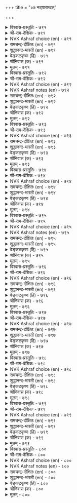+++
title = "०७ नट्पाराय्दल्"

+++


<details><summary>विश्वास-प्रस्तुतिः - ७९१</summary>

नाडादु नट् टलिऱ्केडिल्लै नट्टबिन्  
वीडिल्लै नट्पाळ् पवर्क्कु।      ७९१
</details>

<details><summary>श्री-राम-देशिकः - ७९१</summary>

अधिकारः ८०. स्नेहपरीक्षा  
स्नेहे कृते पुनस्तस्य परित्यागो न युज्यते ।  
तस्मादनालोच्य मैत्रीकरणं जनयेत् व्यथाम् ॥ ७९१॥
</details>

<details><summary>NVK Ashraf choice (en) - ७९१</summary>

०७९१
Nothing worse than befriending one untried,
For friends once made should last forever.
(N.V.K. Ashraf), (Kasthuri Sreenivasan)
</details>

<details><summary>रामचन्द्र-दीक्षितः (en) - ७९१</summary>

791\. nāṭātu naṭṭaliṉ kēṭu illai; naṭṭapiṉ,  
vīṭu illai, naṭpu āḷpavarkku.

791\. Nothing causes greater harm than the indiscriminate choice of friends; for one cannot give up one’s chosen friends.  
</details>

<details><summary>शुद्धानन्द-भारती (en) - ७९१</summary>

1\. நாடாது நட்டலிற் கேடில்லை நட்டபின்  
வீடில்லை நட்பாள் பவர்க்கு.  
Than testless friendship nought is worse  
For contacts formed will scarcely cease.        791  
</details>

<details><summary>वेङ्कटकृष्ण (हि) - ७९१</summary>

791
जाँचे बिन मैत्री सदृश, हानि नहीं है अन्य ।  
मित्र बना तो छूट नहीं, जिसमें वह सौजन्य ॥
</details>

<details><summary>श्रीनिवास (क) - ७९१</summary>

791. परीक्षॆ माडदॆ (विचार माडदॆ) बॆळॆसिद स्नेहक्किन्त कॆट्टदु बेरिल्ल; स्नेहशीलरादवरिगॆ ऒम्म स्नेह गळिसिद नन्तर अदरिन्द बिडुगडॆयिल्ल.

</details>

<details><summary>मूलम् - ७९१</summary>

नाडादु नट् टलिऱ्केडिल्लै नट्टबिन्  
वीडिल्लै नट्पाळ् पवर्क्कु।      ७९१
</details>

<details><summary>विश्वास-प्रस्तुतिः - ७९२</summary>

आय्न्दाय्न्दु कॊळ्ळादान् केण्मै कडैमुऱै  
तान्साम् तुयरम् तरुम्।       ७९२
</details>

<details><summary>श्री-राम-देशिकः - ७९२</summary>

असकृह्बहुधा चर्चामकृत्वा कृतमित्रता ।  
मरणान्तकरं दुःखमान्तं तस्मै प्रयच्छति ॥ ७९२॥
</details>

<details><summary>NVK Ashraf choice (en) - ७९२</summary>

०७९२
Friendship made without enquiries
Can cause lifetime trouble. *
(K.R. Srinivasa Iyengar)
</details>

<details><summary>NVK Ashraf notes (en) - ७९२</summary>

७९२. Short and crisp translation of this couplet [but not close to original]: "Make friends in haste and repent at leisure" – (P.S. Sundaram)
</details>

<details><summary>रामचन्द्र-दीक्षितः (en) - ७९२</summary>

792\. āyntu āyntu koḷḷātāṉ kēṇmai, kaṭaimuṟai,  
tāṉ cām tuyaram tarum.

792\. The friendship entered into without repeated tests causes grief till the end of one’s life.  
</details>

<details><summary>शुद्धानन्द-भारती (en) - ७९२</summary>

2\. ஆய்ந்தாய்ந்து கொள்ளாதான் கேண்மை கடைமுறை  
தான்சாந் துயரம் தரும்.  
Friendship made without frequent test  
Shall end in grief and death at last.        792  
</details>

<details><summary>वेङ्कटकृष्ण (हि) - ७९२</summary>

792
परख परख कर जो नहीं, किया गया सौहार्द ।  
मरण दिलाता अन्त में, यों, करता वह आर्त ॥
</details>

<details><summary>श्रीनिवास (क) - ७९२</summary>

792. हलवु बारि परीक्षिसि स्नेहवन्नु कैगॊळ्ळदवन गॆळॆतनद परिणामवॆन्दरॆ तानु सायुव तनक दुःखवन्नु अनुभविसुवुदु.

</details>

<details><summary>मूलम् - ७९२</summary>

आय्न्दाय्न्दु कॊळ्ळादान् केण्मै कडैमुऱै  
तान्साम् तुयरम् तरुम्।       ७९२
</details>

<details><summary>विश्वास-प्रस्तुतिः - ७९३</summary>

कुणमुम् कुडिमैयुम् कुट्रमुम् कुण्ड्रा  
इननुम् अऱिन्दियाक्क नट्पु।      ७९३
</details>

<details><summary>श्री-राम-देशिकः - ७९३</summary>

कुलीनत्वं गुणं दोषं बन्धुपालनशीलताम् ।  
विमृश्य सम्यक् ज्ञात्वाऽथ मैत्रीं केनचिदाचर ॥ ७९३॥
</details>

<details><summary>NVK Ashraf choice (en) - ७९३</summary>

०७९३
Make one a friend after knowing his nature,
Family, fellows and flaws.
(P.S. Sundaram)
</details>

<details><summary>रामचन्द्र-दीक्षितः (en) - ७९३</summary>

793\. kuṇaṉum, kuṭimaiyum, kuṟṟamum, kuṉṟā  
iṉaṉum, aṟintu yākka naṭpu.

793\. Make friends with one after knowing one’s character, ancestry, defects and one’s great associates.  
</details>

<details><summary>शुद्धानन्द-भारती (en) - ७९३</summary>

3\. குணனுங் குடிமையும் குற்றமுங் குன்றா  
வினனு மறிந்தியாக்க நட்பு.  
Temper, descent, defects and kins  
Trace well and take companions.        793  
</details>

<details><summary>वेङ्कटकृष्ण (हि) - ७९३</summary>

793
गुण को कुल को दोष को, जितने बन्धु अनल्प ।  
उन सब को भी परख कर, कर मैत्री का कल्प ॥
</details>

<details><summary>श्रीनिवास (क) - ७९३</summary>

793. ऒब्बन गुणवन्नू, कुलीनतॆयन्नू, गुणदोषगळन्नू, कुन्ददिरुव बन्धुगळ स्वभाववन्नु अरितु स्नेहवन्नु कैगॊळ्ळबेकु.

</details>

<details><summary>मूलम् - ७९३</summary>

कुणमुम् कुडिमैयुम् कुट्रमुम् कुण्ड्रा  
इननुम् अऱिन्दियाक्क नट्पु।      ७९३
</details>

<details><summary>विश्वास-प्रस्तुतिः - ७९४</summary>

कुडिप्पिऱन्दु तन्गण् पऴिनाणु वानैक्  
कॊडुत्तुम् कॊळल्वेण्डुम् नट्पु।       ७९४
</details>

<details><summary>श्री-राम-देशिकः - ७९४</summary>

कुले महति सम्भृतमपवादभयान्वितम् ।  
कुरु मित्रं वाञ्छितार्थप्रदानेनापि सर्वदा ॥ ७९४॥
</details>

<details><summary>NVK Ashraf choice (en) - ७९४</summary>

०७९४
A man of birth and scrupulous honour
Is worth seeking even at a price.
(P.S. Sundaram)
</details>

<details><summary>रामचन्द्र-दीक्षितः (en) - ७९४</summary>

794\. kuṭip piṟantu, taṉkaṇ paḻi nāṇuvāṉaik  
koṭuttum koḷal vēṇṭum, naṭpu.

794\. Even by paying a price secure the friendship of one of noble family who fears a blot on his character.  
</details>

<details><summary>शुद्धानन्द-भारती (en) - ७९४</summary>

4\. குடிப்பிறந்து தன்கட் பழிநாணு வானைக்  
கொடுத்துங் கொளல்வேண்டும் நட்பு.  
Take as good friend at any price  
The nobly born who shun disgrace.        794  
</details>

<details><summary>वेङ्कटकृष्ण (हि) - ७९४</summary>

794
जो लज्जित बदनाम से, रहते हैं कुलवान ।  
कर लो उनकी मित्रता, कर भी मूल्य-प्रदान ॥
</details>

<details><summary>श्रीनिवास (क) - ७९४</summary>

794. ऒळ्ळॆय कुलीननागिद्दु, तन्नन्नु कुरित बरुव निन्दॆगळिगॆ नाचुववन स्नेहवन्नु एनादरू प्रतिफल कॊट्टादरू कॊण्डुकॊळ्ळबेकु.

</details>

<details><summary>मूलम् - ७९४</summary>

कुडिप्पिऱन्दु तन्गण् पऴिनाणु वानैक्  
कॊडुत्तुम् कॊळल्वेण्डुम् नट्पु।       ७९४
</details>

<details><summary>विश्वास-प्रस्तुतिः - ७९५</summary>

अऴच्चॊल्लि अल्लदु इडित्तु वऴक्कऱिय  
वल्लार्नडबु आय्न्दु कॊळल्।       ७९५
</details>

<details><summary>श्री-राम-देशिकः - ७९५</summary>

कटुवाक्यं प्रयुज्यापि दुर्मार्गाद् यो निवारयेत् ।  
लोकज्ञानवता तेन विमृश्य स्नेहमाचर ॥ ७९५॥
</details>

<details><summary>NVK Ashraf choice (en) - ७९५</summary>

०७९५
Seek a friend who will make you cry,
Rail and rate when you go astray.
(P.S. Sundaram)
</details>

<details><summary>NVK Ashraf notes (en) - ७९५</summary>

७९५. Compare with ७८४: "Friendship is not for merriment but for stern reproach when friends go astray" - (N.V.K. Ashraf)
</details>

<details><summary>रामचन्द्र-दीक्षितः (en) - ७९५</summary>

795\. aḻac colli, allatu iṭittu, vaḻakku aṟiya  
vallār naṭpu āyntu koḷal!.

795\. Make after proper test friendship with the wise who make you weep for a crime and chastise when you err.  
</details>

<details><summary>शुद्धानन्द-भारती (en) - ७९५</summary>

5\. அழச்சொல்லி யல்ல திடித்து வழக்கறிய  
வல்லார்நட் பாய்ந்து கொளல்.  
Who make you weep and chide wrong trends  
And lead you right are worthy friends.        795  
</details>

<details><summary>वेङ्कटकृष्ण (हि) - ७९५</summary>

795
झिड़की दे कर या रुला, समझावे व्यवहार ।  
ऐसे समर्थ को परख, मैत्री कर स्वीकार ॥
</details>

<details><summary>श्रीनिवास (क) - ७९५</summary>

795. लोकाचारवल्लद कॆलसवन्नु माडीदाग पश्चात्ताप पडुवन्तॆ निन्दिसि हेळुव, लोकद नडॆयन्नु अरियुवन्तॆ माडुव स्नेहवन्नु शोधिसि पडॆदुकॊळ्ळबेकु.

</details>

<details><summary>मूलम् - ७९५</summary>

अऴच्चॊल्लि अल्लदु इडित्तु वऴक्कऱिय  
वल्लार्नडबु आय्न्दु कॊळल्।       ७९५
</details>

<details><summary>विश्वास-प्रस्तुतिः - ७९६</summary>

केट्टिनुम् उण्डो र् उऱुदि किळैञरै  
नीट्टि अळप्पदोर् कोल्।       ७९६
</details>

<details><summary>श्री-राम-देशिकः - ७९६</summary>

स्नेहतत्त्वं परिज्ञातुं खेदः स्यान्मानदण्डवत् ।  
तस्मात् दुःखस्य संप्राप्तिरपि क्षेमाय कल्पते ॥ ७९६॥
</details>

<details><summary>NVK Ashraf choice (en) - ७९६</summary>

०७९६
Is there any yardstick better than adversity,
To spread out and measure friends? *
(P.S. Sundaram)
</details>

<details><summary>रामचन्द्र-दीक्षितः (en) - ७९६</summary>

796\. kēṭṭiṉum uṇṭu, ōr uṟuti-kiḷaiñarai  
nīṭṭi aḷappatu ōr kōl.

796\. Adversity has its uses, for it is the touchstone that tries the genuine friend.  
</details>

<details><summary>शुद्धानन्द-भारती (en) - ७९६</summary>

6\. கேட்டினு முண்டோ ருறுதி கிளைஞரை  
நீட்டி யளப்பதோர் கோல்.  
Is there a test like misfortune  
A rod to measure out kinsmen?        796  
</details>

<details><summary>वेङ्कटकृष्ण (हि) - ७९६</summary>

796
होने पर भी विपद के, बड़ा लाभ है एक ।  
मित्र-खेत सब मापता, मान-दंड वह एक ॥
</details>

<details><summary>श्रीनिवास (क) - ७९६</summary>

796. केडिनल्लियू ऒन्दु ऒळ्ळॆय गुणवुण्टु; अदु गॆळॆयर गुण स्वभावगळन्नु हासि अळॆयुव तोरुगोलागुवुदु.

</details>

<details><summary>मूलम् - ७९६</summary>

केट्टिनुम् उण्डो र् उऱुदि किळैञरै  
नीट्टि अळप्पदोर् कोल्।       ७९६
</details>

<details><summary>विश्वास-प्रस्तुतिः - ७९७</summary>

ऊदियम् ऎन्बदु ऒरुवऱ्कुप् पेदैयार्  
केण्मै ऒरीइ विडल्।       ७९७
</details>

<details><summary>श्री-राम-देशिकः - ७९७</summary>

प्रमादाद् बुद्धिहीनेन साकं स्नेहस्य सम्भवे ।  
ज्ञात्वा तस्य परित्यागात अन्यो लाभो न वर्तते ॥ ७९७॥
</details>

<details><summary>NVK Ashraf choice (en) - ७९७</summary>

०७९७
It is a gain by itself if one gets away
From the friendship of fools.
(C. Rajagopalachari)
</details>

<details><summary>रामचन्द्र-दीक्षितः (en) - ७९७</summary>

797\. ūtiyam eṉpatu oruvaṟkup pētaiyār  
kēṇmai orīi viṭal.

797\. One must regard it as a windfall if one is able to shake off unwise friends.  
</details>

<details><summary>शुद्धानन्द-भारती (en) - ७९७</summary>

7\. ஊதிய மென்ப தொருவற்குப் பேதையார்  
கேண்மை யொரீஇ விடல்.  
Keep off contacts with fools; that is  
The greatest gain so say the wise.        797  
</details>

<details><summary>वेङ्कटकृष्ण (हि) - ७९७</summary>

797
मूर्खों के सौहार्द से, बच कर तजना साफ़ ।  
इसको ही नर के लिये, कहा गया है लाभ ॥
</details>

<details><summary>श्रीनिवास (क) - ७९७</summary>

797. ऒब्बनिगॆ लाभदायकवाद विषयवॆन्दरॆ, मूर्खर गॆळॆतनवन्नु त्यजिसि दूरविरुवुदु.

</details>

<details><summary>मूलम् - ७९७</summary>

ऊदियम् ऎन्बदु ऒरुवऱ्कुप् पेदैयार्  
केण्मै ऒरीइ विडल्।       ७९७
</details>

<details><summary>विश्वास-प्रस्तुतिः - ७९८</summary>

उळ्ळऱ्क उळ्ळम् सिऱुगुव कॊळ्ळऱ्क  
अल्लऱ्कण् आट्रऱुप्पार् नट्पु।       ७९८
</details>

<details><summary>श्री-राम-देशिकः - ७९८</summary>

उत्साहजनकात् कायोदन्यकार्ये विमुच्यताम् ।  
तथा मैत्री न कर्तव्या खेदे साह्यमकुर्वता ॥ ७९८॥
</details>

<details><summary>NVK Ashraf choice (en) - ७९८</summary>

०७९८
Dwell not in thoughts that dim your spirit
And befriend not those who desert in affliction. *
(Satguru Subramuniyaswami)
</details>

<details><summary>रामचन्द्र-दीक्षितः (en) - ७९८</summary>

798\. uḷḷaṟka, uḷḷam ciṟukuva! koḷḷaṟka,  
allaṟkaṇ āṟṟaṟuppār naṭpu!.

798\. Refrain from doing things which make your heart shrink. Likewise avoid friends who desert you in adversity.  
</details>

<details><summary>शुद्धानन्द-भारती (en) - ७९८</summary>

8\. உள்ளற்க வுள்ளஞ் சிறுகுவ கொள்ளற்க  
அல்லற்கண் ணாற்றறுப்பார் நட்பு.  
Off with thoughts that depress the heart  
Off with friends that in woe depart.        798  
</details>

<details><summary>वेङ्कटकृष्ण (हि) - ७९८</summary>

798
ऐसे कर्म न सोचिये, जिनसे घटे उमंग ।  
मित्र न हो जो दुख में, छोड़ जायगा संग ॥
</details>

<details><summary>श्रीनिवास (क) - ७९८</summary>

798. मनसन्नु अस्थिरगॊळ्ळुव आलोचनॆगळन्नु मनस्सिनल्लि नॆनॆयदिरबेकु; (अदे रीति) सङ्कटद समयदल्लि कैबिडुवन्थवर स्नेहवन्नु कैगॊळ्ळदिरबेकु.

</details>

<details><summary>मूलम् - ७९८</summary>

उळ्ळऱ्क उळ्ळम् सिऱुगुव कॊळ्ळऱ्क  
अल्लऱ्कण् आट्रऱुप्पार् नट्पु।       ७९८
</details>

<details><summary>विश्वास-प्रस्तुतिः - ७९९</summary>

कॆडुङ्गालैक् कैविडुवार् केण्मै अडुङ्गालै  
उळ्ळिनुम् उळ्ळञ् जुडुम्।       ७९९
</details>

<details><summary>श्री-राम-देशिकः - ७९९</summary>

उपकारं विपत्कालेऽप्यकुर्वाणस्य मित्रता ।  
स्मृता मरणकालेऽपि निर्दहेच्चित्तमुग्रतः ॥ ७९९॥
</details>

<details><summary>NVK Ashraf choice (en) - ७९९</summary>

०७९९
The thought of friend's betrayal in need
Rankles even on the deathbed. *
(P.S. Sundaram)
</details>

<details><summary>रामचन्द्र-दीक्षितः (en) - ७९९</summary>

799\. keṭum kālaik kaiviṭuvār kēṇmai, aṭum kālai  
uḷḷiṉum, uḷḷam cuṭum.

799\. Friendship of those who fall off in adversity continues to rankle in your heart of hearts till your death.  
</details>

<details><summary>शुद्धानन्द-भारती (en) - ७९९</summary>

9\. கெடுங்காலைக் கைவிடுவார் கேண்மை யடுங்காலை  
யுள்ளினு முள்ளஞ் சுடும்.  
Friends who betray at ruin's brink  
Burn our mind ev'n at death to think.        799  
</details>

<details><summary>वेङ्कटकृष्ण (हि) - ७९९</summary>

799
विपद समय जो बन्धु जन, साथ छोड़ दें आप ।  
मरण समय भी वह स्मरण, दिल को देगा ताप ॥
</details>

<details><summary>श्रीनिवास (क) - ७९९</summary>

799. नावु कॆट्ट समयदल्लि कैबिडुववर कॆळॆयन्नु सावु नम्मन्नु सॆळॆदॊय्युव समयदल्लि नॆनॆदरू कूड मनस्सु सुडुवुदु.

</details>

<details><summary>मूलम् - ७९९</summary>

कॆडुङ्गालैक् कैविडुवार् केण्मै अडुङ्गालै  
उळ्ळिनुम् उळ्ळञ् जुडुम्।       ७९९
</details>

<details><summary>विश्वास-प्रस्तुतिः - ८००</summary>

मरुवुग मासट्रार् केण्मैऒन् ऱीत्तुम्  
ऒरुवुग ऒप्पिलार् नट्पु।      ८००
</details>

<details><summary>श्री-राम-देशिकः - ८००</summary>

निर्दुष्टपुरुषैः साकं नूनं मैत्री विधीयताम् ।  
गुणहीननरस्नेहं दत्वाऽर्थं वा परित्यज ॥ ८००॥
</details>

<details><summary>NVK Ashraf choice (en) - ८००</summary>

०८००
Seek the friendship of the pure, and shake off
The worthless even at a price.
(P.S. Sundaram)
</details>

<details><summary>NVK Ashraf notes (en) - ८००</summary>

८००. Compare with ७९४ for similar ideas. Seek the worthy and shake off the worthless, even at a price.
</details>

<details><summary>रामचन्द्र-दीक्षितः (en) - ८००</summary>

800\. maruvuka, mācu aṟṟār kēṇmai! oṉṟu īttum  
oruvuka, oppu ilār naṭpu!.

800\. Count the friendship of the faultless and release yourself even at a price from friends not of approved conduct.  
</details>

<details><summary>शुद्धानन्द-भारती (en) - ८००</summary>

10\. மருவுக மாசற்றார் கேண்மையொன் றீந்தும்  
ஒருவுக வொப்பிலார் நட்பு.  
The blameless ones as friends embarace;  
Give something and give up the base.        800  
</details>

<details><summary>वेङ्कटकृष्ण (हि) - ८००</summary>

800
निर्मल चरित्रवान की, मैत्री लेना जोड़ ।  
कुछ दे सही अयोग्य की, मैत्री देना छोड़ ॥
</details>

<details><summary>श्रीनिवास (क) - ८००</summary>

800. निष्ठळङ्किगळ गॆळॆतनवन्नु अप्पि स्वीकरिसबेकु; लोकदॊन्दिगॆ ऒप्पिल्लदवर गॆळॆतनवन्नु प्रतिफल कॊट्टादरू कैबिडबेकु.
</details>

<details><summary>मूलम् - ८००</summary>

मरुवुग मासट्रार् केण्मैऒन् ऱीत्तुम्  
ऒरुवुग ऒप्पिलार् नट्पु।      ८००
</details>
